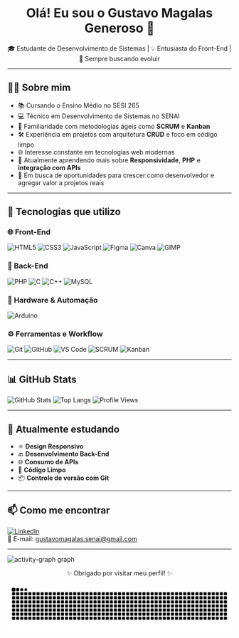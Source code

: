 <h1 align="center">Olá! Eu sou o Gustavo Magalas Generoso 👋</h1>

<p align="center">
🎓 Estudante de Desenvolvimento de Sistemas | 💡 Entusiasta do Front-End | 🚀 Sempre buscando evoluir
</p>

---

## 🧑‍🎓 Sobre mim

- 📚 Cursando o Ensino Médio no SESI 265  
- 💻 Técnico em Desenvolvimento de Sistemas no SENAI  
- 🔄 Familiaridade com metodologias ágeis como **SCRUM** e **Kanban**  
- 🛠️ Experiência em projetos com arquitetura **CRUD** e foco em código limpo  
- 🌐 Interesse constante em tecnologias web modernas  
- 📱 Atualmente aprendendo mais sobre **Responsividade**, **PHP** e **integração com APIs**  
- 🎯 Em busca de oportunidades para crescer como desenvolvedor e agregar valor a projetos reais

---

## 💼 Tecnologias que utilizo

### 🌐 Front-End
![HTML5](https://img.shields.io/badge/-HTML5-E34F26?style=flat-square&logo=html5&logoColor=white)
![CSS3](https://img.shields.io/badge/-CSS3-1572B6?style=flat-square&logo=css3)
![JavaScript](https://img.shields.io/badge/-JavaScript-F7DF1E?style=flat-square&logo=javascript&logoColor=black)
![Figma](https://img.shields.io/badge/-Figma-F24E1E?style=flat-square&logo=figma&logoColor=white)
![Canva](https://img.shields.io/badge/-Canva-00C4CC?style=flat-square&logo=canva&logoColor=white)
![GIMP](https://img.shields.io/badge/-GIMP-5C5543?style=flat-square&logo=gimp&logoColor=white)

### 🧠 Back-End
![PHP](https://img.shields.io/badge/-PHP-777BB4?style=flat-square&logo=php&logoColor=white)
![C](https://img.shields.io/badge/-C-A8B9CC?style=flat-square&logo=c&logoColor=white)
![C++](https://img.shields.io/badge/-C++-00599C?style=flat-square&logo=c%2b%2b&logoColor=white)
![MySQL](https://img.shields.io/badge/-MySQL-4479A1?style=flat-square&logo=mysql&logoColor=white)

### 🤖 Hardware & Automação
![Arduino](https://img.shields.io/badge/-Arduino-00979D?style=flat-square&logo=arduino&logoColor=white)

### ⚙️ Ferramentas e Workflow
![Git](https://img.shields.io/badge/-Git-F05032?style=flat-square&logo=git&logoColor=white)
![GitHub](https://img.shields.io/badge/-GitHub-181717?style=flat-square&logo=github)
![VS Code](https://img.shields.io/badge/-VS%20Code-007ACC?style=flat-square&logo=visual-studio-code)
![SCRUM](https://img.shields.io/badge/-SCRUM-6DB33F?style=flat-square&logo=scrumalliance&logoColor=white)
![Kanban](https://img.shields.io/badge/-Kanban-4EA94B?style=flat-square)

---

## 📊 GitHub Stats

<!-- Substitua o nome de usuário com o seu no GitHub -->
![GitHub Stats](https://github-readme-stats.vercel.app/api?username=oTalDoMagalas&show_icons=true&theme=dark&border_radius=10)
![Top Langs](https://github-readme-stats.vercel.app/api/top-langs/?username=oTalDoMagalas&layout=compact&theme=dark&border_radius=10)
![Profile Views](https://komarev.com/ghpvc/?username=oTalDoMagalas&label=Visualiza%C3%A7%C3%B5es%20de%20Perfil&color=0e75b6&style=flat)

---

## 🚀 Atualmente estudando

- ⚛️ **Design Responsivo**
- 🔙 **Desenvolvimento Back-End**
- 🌐 **Consumo de APIs**
- 🧹 **Código Limpo**
- 📦 **Controle de versão com Git**

---

## 📫 Como me encontrar

[![LinkedIn](https://img.shields.io/badge/-LinkedIn-blue?style=flat-square&logo=linkedin&logoColor=white)](https://www.linkedin.com/in/gustavo-magalas-generoso-3947b1377/)  
📧 E-mail: gustavomagalas.senai@gmail.com

---
<div align="left">
  <img src="https://github-readme-activity-graph.vercel.app/graph?username=oTalDoMagalas&radius=16&theme=high-contrast&area=true&order=5&hide_border=true" height="180" alt="activity-graph graph"  />
</div>

<p align="center">✨ Obrigado por visitar meu perfil! ✨</p>

<picture>
  <source media="(prefers-color-scheme: dark)" srcset="https://raw.githubusercontent.com/oTalDoMagalas/oTalDoMagalas/output/github-contribution-grid-snake-dark.svg">
  <source media="(prefers-color-scheme: light)" srcset="https://raw.githubusercontent.com/oTalDoMagalas/oTalDoMagalas/output/github-contribution-grid-snake.svg">
  <img alt="github contribution grid snake animation" src="https://raw.githubusercontent.com/oTalDoMagalas/oTalDoMagalas/output/github-contribution-grid-snake.svg">
</picture>
